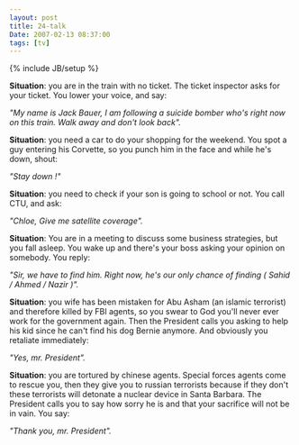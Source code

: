 ```yaml
---
layout: post
title: 24-talk
Date: 2007-02-13 08:37:00
tags: [tv]
---
```

{% include JB/setup %} 

**Situation**: you are in the train with no ticket. The ticket inspector asks for your ticket. You lower your voice, and say:

*"My name is Jack Bauer, I am following a suicide bomber who's right now on this train. Walk away and don't look back".*
  
**Situation**: you need a car to do your shopping for the weekend. You spot a guy entering his Corvette, so you punch him in the face and while he's down, shout:  

*"Stay down !"*
  
**Situation**: you need to check if your son is going to school or not. You call CTU, and ask:  

*"Chloe, Give me satellite coverage".*
  
**Situation**: You are in a meeting to discuss some business strategies, but you fall asleep. You wake up and there's your boss asking your opinion on somebody. You reply:

*"Sir, we have to find him. Right now, he's our only chance of finding ( Sahid / Ahmed / Nazir )".*  
  
**Situation**: you wife has been mistaken for Abu Asham (an islamic terrorist) and therefore killed by FBI agents, so you swear to God you'll never ever work for the government again. Then the President calls you asking to help his kid since he can't find his dog Bernie anymore. And obviously you retaliate immediately: 
 
*"Yes, mr. President".*  
  
**Situation**: you are tortured by chinese agents. Special forces agents come to rescue you, then they give you to russian terrorists because if they don't these terrorists will detonate a nuclear device in Santa Barbara. The President calls you to say how sorry he is and that your sacrifice will not be in vain. You say:
 
*"Thank you, mr. President".* 
